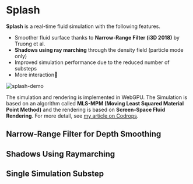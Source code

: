 # Splash
**Splash** is a real-time fluid simulation with the following features.
- Smoother fluid surface thanks to **Narrow-Range Filter (i3D 2018)** by Truong et al.
- **Shadows using ray marching** through the density field (particle mode only)
- Improved simulation performance due to the reduced number of substeps
- More interaction🌊

![splash-demo](https://github.com/user-attachments/assets/6ca54747-59a0-41ea-abc7-5d320302512e)

The simulation and rendering is implemented in WebGPU. The Simulation is based on an algorithm called **MLS-MPM (Moving Least Squared Material Point Method)** and the rendering is based on **Screen-Space Fluid Rendering**. For more detail, see [my article on Codrops](https://tympanus.net/codrops/2025/02/26/webgpu-fluid-simulations-high-performance-real-time-rendering/).
## Narrow-Range Filter for Depth Smoothing
## Shadows Using Raymarching
## Single Simulation Substep
